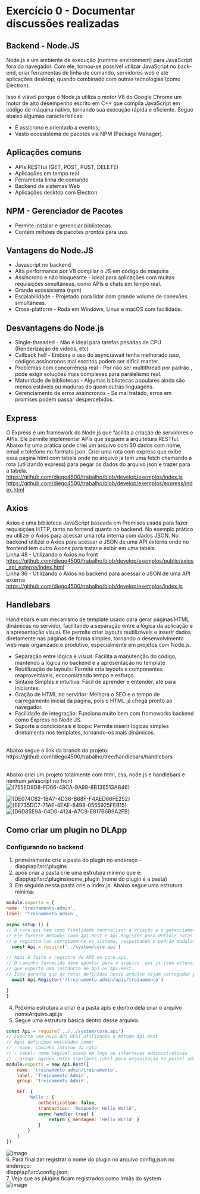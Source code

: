 # Exercício 0 - Documentar discussões realizadas
## Backend - Node.JS
Node.js é um ambiente de execução (runtime environment) para JavaScript fora do navegador.
Com ele, tornou-se possível utilizar JavaScript no back-end, criar ferramentas de linha de comando, servidores web e até aplicações desktop, quando combinado com outras tecnologias (como Electron).

Isso é viável porque o Node.js utiliza o motor V8 do Google Chrome um motor de alto desempenho escrito em C++ que compila JavaScript em código de máquina nativo, tornando sua execução rápida e eficiente.
Segue abaixo algumas características:
* É assícrono e orientado a eventos;
* Vasto ecossistema de pacotes via NPM (Package Manager).

## Aplicações comuns
* APIs RESTful  (GET, POST, PUST, DELETE)
* Aplicações em tempo real
* Ferramenta linha de comando
* Backend de sistemas Web
* Aplicações desktop com Electron

## NPM - Gerenciador de Pacotes
* Permite instalar e gerenciar bibliotecas.
* Contém milhões de pacotes prontos para uso.

## Vantagens do Node.JS
* Javascript no backend
* Alta performance por V8 compilar o JS em código de máquina
* Assíncrono e não bloqueante - Ideal para aplicações com muitas requisições simultâneas, como APIs e chats em tempo real.
* Grande ecossistema (npm)
* Escalabilidade - Projetado para lidar com grande volume de conexões simultâneas.
* Cross-platform - Roda em Windows, Linux e macOS com facilidade.

## Desvantagens do Node.js
* Single-threaded - Não é ideal para tarefas pesadas de CPU (Renderização de vídeos, etc)
* Callback hell - Embora o uso do async/await tenha melhorado isso, códigos assíncronos mal escritos podem ser difícil manter.
* Problemas com concorrência real - Por não ser multithread por padrão , pode exigir soluções mais complexas para paralelismo real.
* Maturidade de bibliotecas - Algumas bibliotecas populares ainda são menos estáveis ou maduras do quem outras linguagens.
* Gerenciamento de erros assíncronos - Se mal tratado, erros em promises podem passar despercebidos.

## Express
O Express é um framework do Node.js que facilita a criação de servidores e APIs. Ele permite implementar APIs que seguem a arquitetura RESTful.
Abaixo fiz uma prática onde criei um arquivo com 30 dados com nome, email e telefone no formato json. Criei uma rota com express que exibe essa pagina html com tabela onde no arquivo js tem uma fetch chamando a rota (utilizando express) para pegar os dados do arquivo json e trazer para a tabela. <br>
https://github.com/diego4500/trabalho/blob/develop/exemplos/index.js <br>
https://github.com/diego4500/trabalho/blob/develop/exemplos/express/index.html <br>

## Axios
Axios é uma biblioteca JavaScript baseada em Promises usada para fazer requisições HTTP, tanto no fontend quanto no backend. No exemplo prático eu utilizei o Axios para acessar uma rota interna com dados JSON. No backend utilizei o Axios para acessar o JSON de uma API externa onde no frontend tem outro Axions para tratar e exibir em uma tabela. <br>
Linha 48 - Utilizando o Axios no front <br>
https://github.com/diego4500/trabalho/blob/develop/exemplos/public/axios_api_externa/index.html <br>
Linha 36 - Utilizando o Axios no backend para acessar o JSON de uma API externa <br>
https://github.com/diego4500/trabalho/blob/develop/exemplos/index.js <br>

## Handlebars
Handlebars é um mecanismo de template usado para gerar páginas HTML dinâmicas no servidor, facilitando a separação entre a lógica da aplicação e a apresentação visual. Ele permite criar layouts reutilizáveis e inserir dados diretamente nas páginas de forma simples, tornando o desenvolvimento web mais organizado e produtivo, especialmente em projetos com Node.js. <br>
* Separação entre lógica e visual: Facilita a manutenção do código, mantendo a lógica no backend e a apresentação no template
* Reutilização de layouts: Permite cria layouts e componentes reaproveitáveis, economizando tempo e esforço.
* Sintaxe Simples e intuitiva: Fácil de aprender e entender, até para iniciantes.
* Gração de HTML no servidor: Melhora o SEO e o tempo de carregamento inicial da página, pois o HTML já chega pronto ao navegador.
* Facilidade de integração: Funciona muito bem com frameworks backend como Express no Node.JS.
* Suporte a condicionais e loops: Permite inserir lógicas simples diretamento nos templates, tornando-os mais dinâmicos.
<br>
Abaixo segue o link da branch do projeto: <br>
https://github.com/diego4500/trabalho/tree/handlebars/handlebars <br> <br>

Abaixo criei um projeto totalmente com html, css, node.js e handlebars e nenhum javascript no front <br>
  ![{755ED9D8-FD66-48CA-9A98-8B136513AB46}](https://github.com/user-attachments/assets/3f826409-569f-4cce-92b5-c1cd919c08fd) 

  ![{DE074C62-1BA7-4D36-B68F-F4AED66FE252}](https://github.com/user-attachments/assets/e0865b97-8bd3-4f7a-951d-58ca2d0501a9)
  ![{EE735DC7-71AE-4EAF-8498-0555925FEB15}](https://github.com/user-attachments/assets/82695c33-c633-45db-903a-8eb65084a503)
  ![{D6D85E9A-04D0-4124-A7C9-E817B6B9A2FB}](https://github.com/user-attachments/assets/e6ebc5e7-0a9d-4159-b5a4-a9710e17f35c) <br>
  
## Como criar um plugin no DLApp
### Configurando no backend
1. primeiramente crie a pasta do plugin no endereço - dlapp\api\src\plugins
2. após criar a pasta crie uma estrutura mínimo que é:
   dlapp\api\src\plugins\nome_plugin (nome do plugin é a pasta)
3. Em seguida nessa pasta crie o index.js. Abaixo segue uma estrutura mínima:
  ```js
module.exports = {
  name: 'treinamento-admin', 
  label: 'Treinamento Admin',

  async setup () {
// O core.api tem como finalidade centralizar a criação e o gerenciamento das APIs no DLAPP.
// Ele fornece métodos como Api.Rest e Api.Register para definir rotas HTTP (GET, POST, etc.)
// e registrá-las corretamente no sistema, respeitando o padrão modular de plugins.
    const Api = require('../system/core.api') 

// Aqui é feito o registro da API no core.api.
// O caminho fornecido deve apontar para o arquivo .api.js (sem extensão),
// que exporta uma instância de Api ou Api.Rest.
// Isso garante que as rotas definidas nesse arquivo sejam carregadas pelo DLAPP.
    await Api.Register('/treinamento-admin/apis/treinamento') 

  }
}
```
4. Próxima estrutura a criar é a pasta apis e dentro dela criar o arquivo nomeArquivo.api.js
5. Segue uma estrutura básica dentro desse arquivo:
```js
const Api = require('../../system/core.api')
// Exporta uma nova API REST utilizando o método Api.Rest
// Aqui definimos metadados como:
// - name: caminho interno da rota
// - label: nome legível usado em logs ou interfaces administrativas
// - group: agrupa rotas similares (útil para organização no painel admin)
module.exports = new Api.Rest({
    name: 'treinamento-admin/treinamento',
    label: 'Treinamento Admin',
    group: 'Treinamento Admin',

    GET: {
        'hello': {
            authentication: false,
            transaction: 'Responder Hello World',
            async handler (req) {
                return { mensagem: 'Hello World' }
            }
        }
    }
})
```
![image](https://github.com/user-attachments/assets/1b110024-ee31-44c9-9551-17b57f18470b)<br>
6. Para finalizar registrar o nome do plugin no arquivo config.json no endereço: <br>
dlapp\api\src\config.json; <br>
7. Veja que os plugins ficam registrados como irmãs do system <br>
![image](https://github.com/user-attachments/assets/a1de5580-1c8d-48b7-9b1e-d060e0d78a0c)







